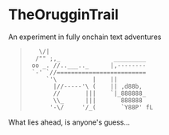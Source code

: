 # TheOrugginTrail
An experiment in fully onchain text adventures


>        \/|
>       /"" ;,_               _________
>      oo _. //..___.._      |,--------
>      `-' `//=========================
>          `'\          |    ||
>            |//-----'\ (    || ,d88b,
>            //       |||    `|_888888_
>            \\_      |||       888888
>           '-\/     '/_(       `Y88P' fL

What lies ahead, is anyone's guess...
